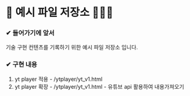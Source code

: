 🍊 예시 파일 저장소 👩🏻‍💻
===========================================

### ✔ 들어가기에 앞서
기술 구현 컨텐츠를 기록하기 위한 예시 파일 저장소 입니다.

### ✔ 구현 내용 
1. yt player 적용 - /ytplayer/yt_v1.html
2. yt player 확장 - /ytplayer/yt_v1.html - 유튜브 api 활용하여 내용가져오기
